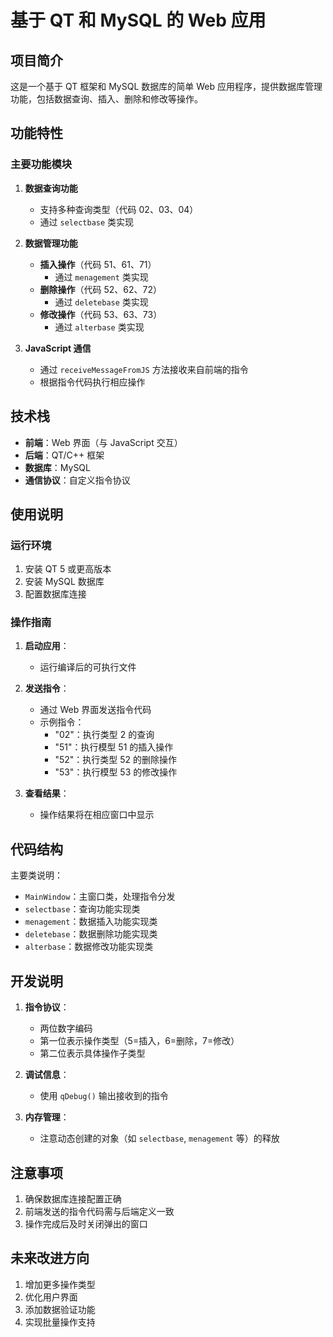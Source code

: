 # 基于 QT 和 MySQL 的 Web 应用

## 项目简介

这是一个基于 QT 框架和 MySQL 数据库的简单 Web 应用程序，提供数据库管理功能，包括数据查询、插入、删除和修改等操作。

## 功能特性

### 主要功能模块

1. **数据查询功能**
   - 支持多种查询类型（代码 02、03、04）
   - 通过 `selectbase` 类实现

2. **数据管理功能**
   - **插入操作**（代码 51、61、71）
     - 通过 `menagement` 类实现
   - **删除操作**（代码 52、62、72）
     - 通过 `deletebase` 类实现
   - **修改操作**（代码 53、63、73）
     - 通过 `alterbase` 类实现

3. **JavaScript 通信**
   - 通过 `receiveMessageFromJS` 方法接收来自前端的指令
   - 根据指令代码执行相应操作

## 技术栈

- **前端**：Web 界面（与 JavaScript 交互）
- **后端**：QT/C++ 框架
- **数据库**：MySQL
- **通信协议**：自定义指令协议

## 使用说明

### 运行环境

1. 安装 QT 5 或更高版本
2. 安装 MySQL 数据库
3. 配置数据库连接

### 操作指南

1. **启动应用**：
   - 运行编译后的可执行文件

2. **发送指令**：
   - 通过 Web 界面发送指令代码
   - 示例指令：
     - "02"：执行类型 2 的查询
     - "51"：执行模型 51 的插入操作
     - "52"：执行类型 52 的删除操作
     - "53"：执行模型 53 的修改操作

3. **查看结果**：
   - 操作结果将在相应窗口中显示

## 代码结构

主要类说明：

- `MainWindow`：主窗口类，处理指令分发
- `selectbase`：查询功能实现类
- `menagement`：数据插入功能实现类
- `deletebase`：数据删除功能实现类
- `alterbase`：数据修改功能实现类

## 开发说明

1. **指令协议**：
   - 两位数字编码
   - 第一位表示操作类型（5=插入，6=删除，7=修改）
   - 第二位表示具体操作子类型

2. **调试信息**：
   - 使用 `qDebug()` 输出接收到的指令

3. **内存管理**：
   - 注意动态创建的对象（如 `selectbase`, `menagement` 等）的释放

## 注意事项

1. 确保数据库连接配置正确
2. 前端发送的指令代码需与后端定义一致
3. 操作完成后及时关闭弹出的窗口

## 未来改进方向

1. 增加更多操作类型
2. 优化用户界面
3. 添加数据验证功能
4. 实现批量操作支持
